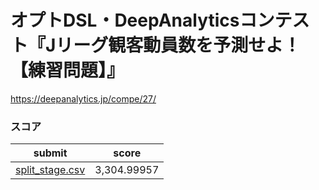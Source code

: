 # オプトDSL・DeepAnalyticsコンテスト『Jリーグ観客動員数を予測せよ！【練習問題】』
https://deepanalytics.jp/compe/27/

### スコア
|submit|score|
|--|--|
|[split_stage.csv](./submit/split_stage.csv)|3,304.99957|
